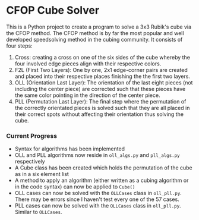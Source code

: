 # CFOP Cube Solver
This is a Python project to create a program to solve a 3x3 Rubik's cube via the CFOP method. The CFOP method is by far the most popular and well developed speedsolving method in the cubing community. It consists of four steps:

1. Cross: creating a cross on one of the six sides of the cube whereby the four involved edge pieces align with their respective colors.
2. F2L (First Two Layers): One by one, 2x1 edge-corner pairs are created and placed into their respective places finishing the the first two layers.
3. OLL (Orientation Last Layer): The orientation of the last eight pieces (not including the center piece) are corrected such that these pieces have the same color pointing in the direction of the center piece.
4. PLL (Permutation Last Layer): The final step where the permutation of the correctly orientated pieces is solved such that they are all placed in their correct spots without affecting their orientation thus solving the cube.

### Current Progress
- Syntax for algorithms has been implemented
- OLL and PLL algorithms now reside in `oll_algs.py` and `pll_algs.py` respectively
- A Cube class has been created which holds the permutation of the cube as in a six element list
- A method to apply an algorithm (either written as a cubing algorithm or in the code syntax) can now be applied to `Cube()`
- OLL cases can now be solved with the `OLLCases` class in `oll_pll.py`. There may be errors since I haven't test every one of the 57 cases.
- PLL cases can now be solved with the `OLLCases` class in `oll_pll.py`. Similar to `OLLCases`.
